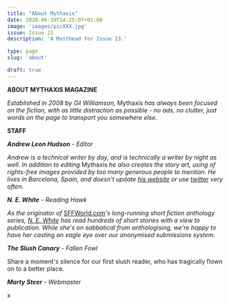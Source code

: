 ```yaml
---
title: "About Mythaxis"
date: 2020-06-30T14:25:07+01:00
image: 'images/picXXX.jpg'
issue: Issue 23
description: 'A Masthead for Issue 23.'

type: page
slug: 'about'

draft: true
---
```


**ABOUT MYTHAXIS MAGAZINE**

*Established in 2008 by Gil Williamson,* Mythaxis *has always been focused on the fiction, with as little distraction as possible - no ads, no clutter, just words on the page to transport you somewhere else.*



**STAFF**

***Andrew Leon Hudson*** - *Editor*

*Andrew is a technical writer by day, and is technically a writer by night as well. In addition to editing* Mythaxis *he also creates the story art, using of rights-free images provided by too many generous people to mention. He lives in Barcelona, Spain, and doesn't update [his website](https://andrewleonhudson.wordpress.com/) or use [twitter](https://twitter.com/AndLeoHud) very often.*



***N. E. White*** - *Reading Hawk*

*As the originator of* [SFFWorld.com](https://www.sffworld.com/)*'s long-running short fiction anthology series, [N. E. White](https://nilaewhite.wordpress.com/) has read hundreds of short stories with a view to publication. While she's on sabbatical from anthologising, we're happy to have her casting an eagle eye over our anonymised submissions system.* 



***The Slush Canary*** - *Fallen Fowl*

Share a moment's silence for our first slush reader, who has tragically flown on to a better place.



***Marty Steer*** - *Webmaster*

x
